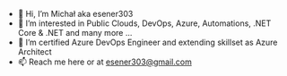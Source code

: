 - 👋 Hi, I’m Michał aka esener303
- 👀 I’m interested in Public Clouds, DevOps, Azure, Automations, .NET Core & .NET and many more ...
- 🌱 I’m certified Azure DevOps Engineer and extending skillset as Azure Architect 
- 📫 Reach me here or at esener303@gmail.com 

<!---
esener303/esener303 is a ✨ special ✨ repository because its `README.md` (this file) appears on your GitHub profile.
You can click the Preview link to take a look at your changes.
--->
